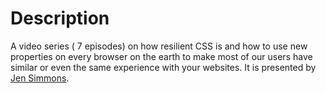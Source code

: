 # Description

A video series ( 7 episodes) on how resilient CSS is and how to use new properties on every browser on the earth to make most of our users have similar or even the same experience with your websites.
It is presented by [Jen Simmons](https://twitter.com/jensimmons?lang=en).
